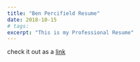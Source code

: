 ```yaml
---
title: "Ben Percifield Resume"
date: 2018-10-15
# tags:
excerpt: "This is my Professional Resume"
---
```



check it out as a [link](/images/Percifield_CV.pdf)
